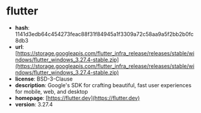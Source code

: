 # flutter

- **hash**: 1141d3edb64c454273feac88f31f84945a1f3309a72c58aa9a5f2bb2b0fc8db3
- **url**: [https://storage.googleapis.com/flutter_infra_release/releases/stable/windows/flutter_windows_3.27.4-stable.zip](https://storage.googleapis.com/flutter_infra_release/releases/stable/windows/flutter_windows_3.27.4-stable.zip)
- **license**: BSD-3-Clause
- **description**: Google's SDK for crafting beautiful, fast user experiences for mobile, web, and desktop
- **homepage**: [https://flutter.dev](https://flutter.dev)
- **version**: 3.27.4

